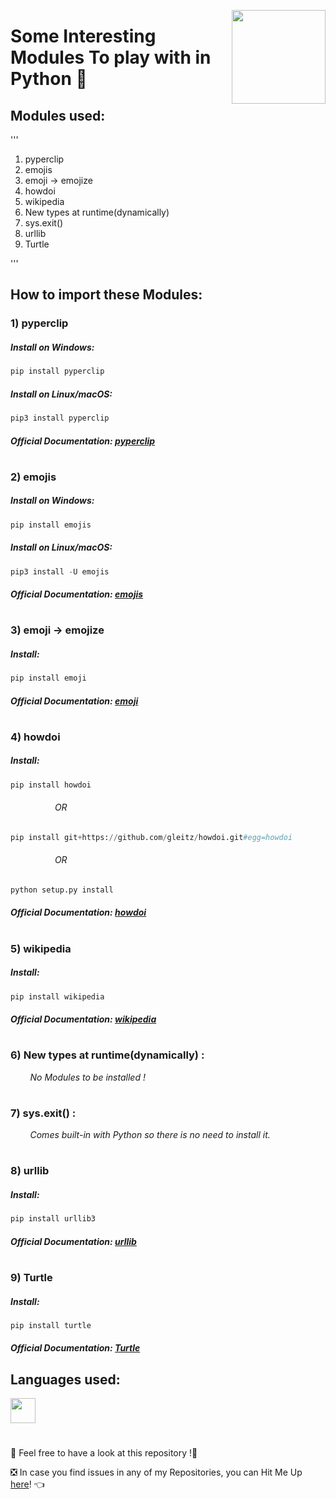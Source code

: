 <a ><img src="https://i.pinimg.com/originals/0b/53/ac/0b53aceccc92d2a6374157f5c8582365.gif" align="right" height="150"/></a>

# Some Interesting Modules To play with in Python 🎰

## Modules used:
'''
1) pyperclip
2) emojis
3) emoji -> emojize
4) howdoi
5) wikipedia
6) New types at runtime(dynamically)
7) sys.exit()
8) urllib
9) Turtle

'''

## How to import these Modules:
### 1) pyperclip

##### *Install on Windows:*
```python
pip install pyperclip
```
##### *Install on Linux/macOS:*
```python
pip3 install pyperclip
```
##### *Official Documentation:* [pyperclip](https://pypi.org/project/pyperclip/)
#

### 2) emojis

##### *Install on Windows:*
```python
pip install emojis
```
##### *Install on Linux/macOS:*
```python
pip3 install -U emojis
```
##### *Official Documentation:* [emojis](https://pypi.org/project/emojis/)

#
### 3) emoji -> emojize

##### *Install:*
```python
pip install emoji
```
##### *Official Documentation:* [emoji](https://pypi.org/project/emoji/)

#
### 4) howdoi

##### *Install:*
```python
pip install howdoi
```
###### &nbsp;&nbsp;&nbsp;&nbsp;&nbsp;&nbsp;&nbsp;&nbsp;&nbsp;&nbsp;&nbsp;&nbsp;&nbsp;&nbsp;&nbsp;&nbsp;&nbsp; OR
```python
pip install git+https://github.com/gleitz/howdoi.git#egg=howdoi
```
###### &nbsp;&nbsp;&nbsp;&nbsp;&nbsp;&nbsp;&nbsp;&nbsp;&nbsp;&nbsp;&nbsp;&nbsp;&nbsp;&nbsp;&nbsp;&nbsp;&nbsp; OR
```python
python setup.py install
```
##### *Official Documentation:* [howdoi](https://pypi.org/project/howdoi/)

#
### 5) wikipedia

##### *Install:*
```python
pip install wikipedia
```
##### *Official Documentation:* [wikipedia](https://pypi.org/project/wikipedia/)

#
### 6) New types at runtime(dynamically) : 
&nbsp;&nbsp;&nbsp;&nbsp;&nbsp;&nbsp;&nbsp;&nbsp;*No Modules to be installed !*

#
### 7) sys.exit() :
&nbsp;&nbsp;&nbsp;&nbsp;&nbsp;&nbsp;&nbsp;&nbsp;*Comes built-in with Python so there is no need to install it.*

#
### 8) urllib

##### *Install:*
```python
pip install urllib3
```
##### *Official Documentation:* [urllib](https://pypi.org/project/urllib3/)

#
### 9) Turtle

##### *Install:*
```python
pip install turtle
```
##### *Official Documentation:* [Turtle](https://pypi.org/project/turtle/)

## Languages used:
<code><img height="40" src="https://img.icons8.com/color/48/000000/python--v1.png"/></code>

#

📣 Feel free to have a look at this repository !🤗

❎ In case you find issues in any of my Repositories, you can Hit Me Up [here](https://github.com/Aditya-Bhate/Aditya-Bhate/issues)! 👈

